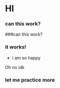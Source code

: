 # HI
### can this work?
###can this work?

### it works!
- i am so happy

Oh no idk
### let me practice more
